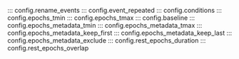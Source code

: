::: config.rename_events
::: config.event_repeated
::: config.conditions
::: config.epochs_tmin
::: config.epochs_tmax
::: config.baseline
::: config.epochs_metadata_tmin
::: config.epochs_metadata_tmax
::: config.epochs_metadata_keep_first
::: config.epochs_metadata_keep_last
::: config.epochs_metadata_exclude
::: config.rest_epochs_duration
::: config.rest_epochs_overlap
